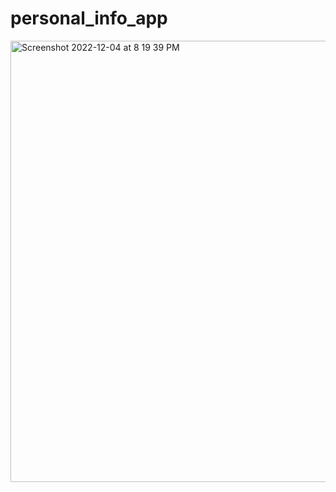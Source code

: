 # personal_info_app

<img width="706" alt="Screenshot 2022-12-04 at 8 19 39 PM" src="https://user-images.githubusercontent.com/94618324/205508443-7013146a-0fdc-48f4-893d-661e28df67f8.png">
